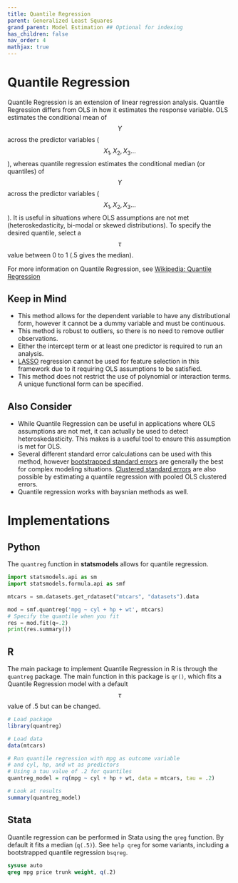 ```yaml
---
title: Quantile Regression
parent: Generalized Least Squares
grand_parent: Model Estimation ## Optional for indexing
has_children: false
nav_order: 4
mathjax: true
---
```


# Quantile Regression
  
Quantile Regression is an extension of linear regression analysis. Quantile Regression differs from OLS in how it estimates the response variable. OLS estimates the conditional mean of $$Y$$ across the predictor variables ($$X_1, X_2, X_3...$$), whereas quantile regression estimates the conditional median (or quantiles) of $$Y$$ across the predictor variables ($$X_1, X_2, X_3...$$). It is useful in situations where OLS assumptions are not met (heteroskedasticity, bi-modal or skewed distributions). To specify the desired quantile, select a $$\tau$$ value between 0 to 1 (.5 gives the median).
  
For more information on Quantile Regression, see [Wikipedia: Quantile Regression](https://en.wikipedia.org/wiki/Quantile_regression)
  
## Keep in Mind
  
- This method allows for the dependent variable to have any distributional form, however it cannot be a dummy variable and must be continuous.
- This method is robust to outliers, so there is no need to remove outlier observations.
- Either the intercept term or at least one predictor is required to run an analysis.
- [LASSO](https://en.wikipedia.org/wiki/Lasso_(statistics)) regression cannot be used for feature selection in this framework due to it requiring OLS assumptions to be satisfied.
- This method does not restrict the use of polynomial or interaction terms. A unique functional form can be specified.
  
## Also Consider
  
- While Quantile Regression can be useful in applications where OLS assumptions are not met, it can actually be used to detect heteroskedasticity. This makes is a useful tool to ensure this assumption is met for OLS.
- Several different standard error calculations can be used with this method, however [bootstrapped standard errors](https://en.wikipedia.org/wiki/Bootstrapping_(statistics)) are generally the best for complex modeling situations. [Clustered standard errors](https://en.wikipedia.org/wiki/Clustered_standard_errors) are also possible by estimating a quantile regression with pooled OLS clustered errors.
- Quantile regression works with baysnian methods as well.
  
# Implementations
  
## Python  
  
The `quantreg` function in **statsmodels** allows for quantile regression.

```python
import statsmodels.api as sm
import statsmodels.formula.api as smf

mtcars = sm.datasets.get_rdataset("mtcars", "datasets").data

mod = smf.quantreg('mpg ~ cyl + hp + wt', mtcars)
# Specify the quantile when you fit
res = mod.fit(q=.2)
print(res.summary())
```
  
## R

The main package to implement Quantile Regression in R is through the `quantreg` package. The main function in this package is `qr()`, which fits a Quantile Regression model with a default $$\tau$$ value of .5 but can be changed.

```r
# Load package
library(quantreg)

# Load data
data(mtcars)

# Run quantile regression with mpg as outcome variable
# and cyl, hp, and wt as predictors
# Using a tau value of .2 for quantiles
quantreg_model = rq(mpg ~ cyl + hp + wt, data = mtcars, tau = .2)

# Look at results
summary(quantreg_model)
```

## Stata

Quantile regression can be performed in Stata using the `qreg` function. By default it fits a median (`q(.5)`). See `help qreg` for some variants, including a bootstrapped quantile regression `bsqreg`.

```stata
sysuse auto
qreg mpg price trunk weight, q(.2)
```
